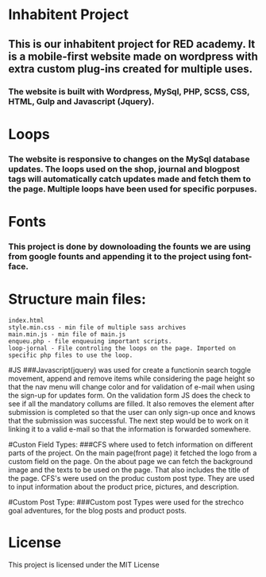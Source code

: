 # Inhabitent Project
## This is our inhabitent project for RED academy. It is a mobile-first website made on wordpress with extra custom plug-ins created for multiple uses. 
### The website is built with Wordpress, MySql, PHP, SCSS, CSS, HTML, Gulp and Javascript (Jquery).

# Loops
### The website is responsive to changes on the MySql database updates. The loops used on the shop, journal and blogpost tags will automatically catch updates made and fetch them to the page. Multiple loops have been used for specific porpuses.

# Fonts
### This project is done by downoloading the founts we are using from google founts and appending it to the project using font-face.

# Structure main files:
    index.html
    style.min.css - min file of multiple sass archives
    main.min.js - min file of main.js
    enqueu.php - file enqueuing important scripts.
    loop-jornal - File controling the loops on the page. Imported on specific php files to use the loop.

#JS
###Javascript(jquery) was used for create a functionin search toggle movement, append and remove items while considering the page height so that the nav menu will change color and for validation of e-mail when using the sign-up for updates form.
    On the validation form JS does the check to see if all the mandatory collums are filled. It also removes the element after submission is completed so that the user can only sign-up once and knows that the submission was successful. The next step would be to work on it linking it to a valid e-mail so that the information is forwarded somewhere.

#Custon Field Types:
###CFS where used to fetch information on different parts of the project. 
    On the main page(front page) it fetched the logo from a custom field on the page.
    On the about page we can fetch the background image and the texts to be used on the page. That also includes the title of the page.
    CFS's were used on the produc custom post type. They are used to input information about the product price, pictures, and description.

#Custom Post Type:
###Custom post Types were used for the strechco goal adventures, for the blog posts and product posts.


# License
This project is licensed under the MIT License
